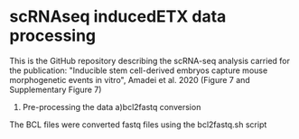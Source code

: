 # scRNAseq inducedETX data processing
This is the GitHub repository describing the scRNA-seq analysis carried for the publication: "Inducible stem cell-derived embryos capture mouse morphogenetic events in vitro", Amadei et al. 2020 (Figure 7 and Supplementary Figure 7)

1. Pre-processing the data
a)bcl2fastq conversion

The BCL files were converted fastq files using the bcl2fastq.sh script

